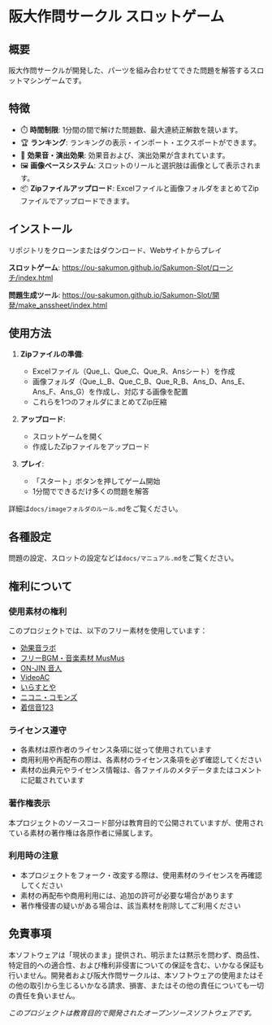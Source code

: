 # 阪大作問サークル スロットゲーム

## 概要

阪大作問サークルが開発した、パーツを組み合わせてできた問題を解答するスロットマシンゲームです。

## 特徴

- ⏱️ **時間制限**: 1分間の間で解けた問題数、最大連続正解数を競います。
- 🏆 **ランキング**: ランキングの表示・インポート・エクスポートができます。
- 🎵 **効果音・演出効果**: 効果音および、演出効果が含まれています。
- 🖼️ **画像ベースシステム**: スロットのリールと選択肢は画像として表示されます。
- 📦 **Zipファイルアップロード**: Excelファイルと画像フォルダをまとめてZipファイルでアップロードできます。


## インストール

リポジトリをクローンまたはダウンロード、Webサイトからプレイ

**スロットゲーム**: https://ou-sakumon.github.io/Sakumon-Slot/ローンチ/index.html

**問題生成ツール**: https://ou-sakumon.github.io/Sakumon-Slot/開発/make_anssheet/index.html


## 使用方法

1. **Zipファイルの準備**: 
   - Excelファイル（Que_L、Que_C、Que_R、Ansシート）を作成
   - 画像フォルダ（Que_L_B、Que_C_B、Que_R_B、Ans_D、Ans_E、Ans_F、Ans_G）を作成し、対応する画像を配置
   - これらを1つのフォルダにまとめてZip圧縮

2. **アップロード**: 
   - スロットゲームを開く
   - 作成したZipファイルをアップロード

3. **プレイ**: 
   - 「スタート」ボタンを押してゲーム開始
   - 1分間でできるだけ多くの問題を解答

詳細は`docs/imageフォルダのルール.md`をご覧ください。

## 各種設定

問題の設定、スロットの設定などは`docs/マニュアル.md`をご覧ください。

## 権利について

### 使用素材の権利
このプロジェクトでは、以下のフリー素材を使用しています：

- [効果音ラボ](https://soundeffect-lab.info/)
- [フリーBGM・音楽素材 MusMus](https://musmus.main.jp/)
- [ON-JIN 音人](https://on-jin.com)
- [VideoAC](https://video-ac.com)
- [いらすとや](https://www.irasutoya.com/)
- [ニコニ・コモンズ](https://commons.nicovideo.jp)
- [着信音123](https://chakushinon123.com)

### ライセンス遵守
- 各素材は原作者のライセンス条項に従って使用されています
- 商用利用や再配布の際は、各素材のライセンス条項を必ず確認してください
- 素材の出典元やライセンス情報は、各ファイルのメタデータまたはコメントに記載されています

### 著作権表示
本プロジェクトのソースコード部分は教育目的で公開されていますが、使用されている素材の著作権は各原作者に帰属します。

### 利用時の注意
- 本プロジェクトをフォーク・改変する際は、使用素材のライセンスを再確認してください
- 素材の再配布や商用利用には、追加の許可が必要な場合があります
- 著作権侵害の疑いがある場合は、該当素材を削除してご利用ください

## 免責事項

本ソフトウェアは「現状のまま」提供され、明示または黙示を問わず、商品性、特定目的への適合性、および権利非侵害についての保証を含む、いかなる保証も行いません。開発者および阪大作問サークルは、本ソフトウェアの使用またはその他の取引から生じるいかなる請求、損害、またはその他の責任についても一切の責任を負いません。


*このプロジェクトは教育目的で開発されたオープンソースソフトウェアです。*